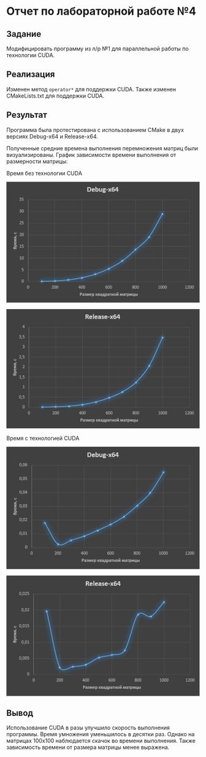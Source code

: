 # Отчет по лабораторной работе №4

## Задание

Модифицировать программу из л/р №1 для параллельной работы по
технологии CUDA.

## Реализация
Изменен метод `operator*` для поддержки CUDA. Также изменен CMakeLists.txt для поддержки CUDA.
## Результат
Программа была протестирована с использованием CMake в двух версиях Debug-x64 и Release-x64.

Полученные средние времена выполнения перемножения матриц были визуализированы. График зависимости времени выполнения от размерности матрицы:

Время без технологии CUDA

![График 1, Debug-x64](https://github.com/Quyntrd/parallelprogramming/blob/main/lab1/Graph_1.png)

![График 2, Release-x64](https://github.com/Quyntrd/parallelprogramming/blob/main/lab1/Graph_2.png)

Время с технологией CUDA

![График 3, Debug-x64](https://github.com/Quyntrd/parallelprogramming/blob/lab4/lab4/Graph_1.png)

![График 4, Release-x64](https://github.com/Quyntrd/parallelprogramming/blob/lab4/lab4/Graph_2.png)
## Вывод
Использование CUDA в разы улучшило скорость выполнения программы. Время умножения уменьшилось в десятки раз. Однако на матрицах 100x100 наблюдается скачок во времени выполнения. Также зависимость времени от размера матрицы менее выражена. 
